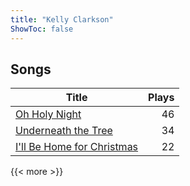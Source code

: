 ```yaml
---
title: "Kelly Clarkson"
ShowToc: false
---
```


## Songs
Title | Plays 
----- | -----: 
[Oh Holy Night](/songs/oh-holy-night) | 46
[Underneath the Tree](/songs/underneath-the-tree) | 34
[I'll Be Home for Christmas](/songs/ill-be-home-for-christmas) | 22

{{< more >}}